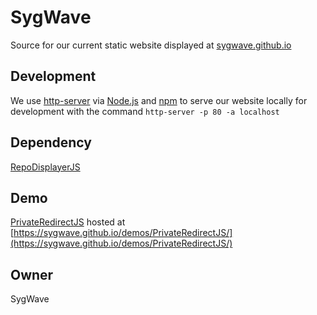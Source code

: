 # SygWave

Source for our current static website displayed at [sygwave.github.io](https://sygwave.github.io/)

## Development

We use [http-server](https://www.npmjs.com/package/http-server) via [Node.js](https://nodejs.org/en/) and [npm](https://www.npmjs.com/) to serve our website locally for development with the command `http-server -p 80 -a localhost`

## Dependency

[RepoDisplayerJS](https://github.com/magarenzo/RepoDisplayerJS)

## Demo

[PrivateRedirectJS](https://github.com/SygWave/PrivateRedirectJS) hosted at [https://sygwave.github.io/demos/PrivateRedirectJS/](https://sygwave.github.io/demos/PrivateRedirectJS/)

## Owner

SygWave
